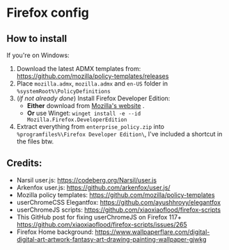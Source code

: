 # Firefox config

## How to install
If you're on Windows:
1. Download the latest ADMX templates from: https://github.com/mozilla/policy-templates/releases
2. Place `mozilla.admx`, `mozilla.admx` and `en-US` folder in `%systemRoot%\PolicyDefinitions`
3. (*if not already done*) Install Firefox Developer Edition:
    * **Either** download from [Mozilla's website](https://www.mozilla.org/en-US/firefox/all/#product-desktop-developer) .
    * **Or** use Winget: `winget install -e --id Mozilla.Firefox.DeveloperEdition`
4. Extract everything from `enterprise_policy.zip` into `%programfiles%\Firefox Developer Edition\`, I've included a shortcut in the files btw.

## Credits:
- Narsil user.js: https://codeberg.org/Narsil/user.js
- Arkenfox user.js: https://github.com/arkenfox/user.js/
- Mozilla policy templates: https://github.com/mozilla/policy-templates
- userChromeCSS Elegantfox: https://github.com/ayushhroyy/elegantfox
- userChromeJS scripts: https://github.com/xiaoxiaoflood/firefox-scripts
- This GitHub post for fixing userChromeJS on Firefox 117+ https://github.com/xiaoxiaoflood/firefox-scripts/issues/265
- Firefox Home background: https://www.wallpaperflare.com/digital-digital-art-artwork-fantasy-art-drawing-painting-wallpaper-gjwkg